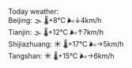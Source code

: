 Today weather:  
Beijing: 🌫  🌡️+8°C 🌬️↓4km/h  
Tianjin: 🌫  🌡️+12°C 🌬️↑7km/h  
Shijiazhuang: ☀️   🌡️+17°C 🌬️→5km/h  
Tangshan: ☀️   🌡️+15°C 🌬️→6km/h  
